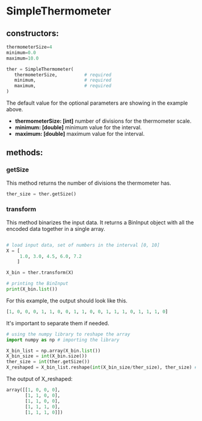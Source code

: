 # SimpleThermometer
## constructors:
```python
thermometerSize=4
minimum=0.0
maximum=10.0

ther = SimpleThermometer(
   thermometerSize,          # required
   minimum,                  # required
   maximum,                  # required
)
```
The default value for the optional parameters are showing in the example above.
- **thermometerSize: [int]** number of divisions for the thermometer scale.
- **minimum: [double]** minimum value for the interval.
- **maximum: [double]** maximum value for the interval.

## methods:
### getSize
This method returns the number of divisions the thermometer has.
```python
ther_size = ther.getSize()
```
### transform
This method binarizes the input data. It returns a BinInput object with all the encoded data together in a single array. 
```python

# load input data, set of numbers in the interval [0, 10] 
X = [
     1.0, 3.0, 4.5, 6.0, 7.2 
    ]

X_bin = ther.transform(X)

# printing the BinInput
print(X_bin.list())
```
For this example, the output should look like this.
```python
[1, 0, 0, 0, 1, 1, 0, 0, 1, 1, 0, 0, 1, 1, 1, 0, 1, 1, 1, 0]
```
It's important to separate them if needed.
```python
# using the numpy library to reshape the array
import numpy as np # importing the library

X_bin_list = np.array(X_bin.list())
X_bin_size = int(X_bin.size())
ther_size = int(ther.getSize())
X_reshaped = X_bin_list.reshape(int(X_bin_size/ther_size), ther_size) # reshaping to [5, 4]
```
The output of X_reshaped:
```python
array([[1, 0, 0, 0],
       [1, 1, 0, 0],
       [1, 1, 0, 0],
       [1, 1, 1, 0],
       [1, 1, 1, 0]])
```
